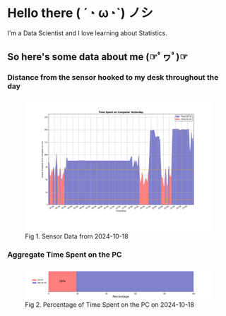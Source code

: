 
# Hello there ( ´◔ ω◔`) ノシ

I'm a Data Scientist and I love learning about Statistics.

## So here's some data about me (☞ﾟヮﾟ)☞


### Distance from the sensor hooked to my desk throughout the day
<figure>
  <picture>
    <source media="(prefers-color-scheme: dark)" srcset="Pi/readme/graphs/lineplot/dark-plot-2024-10-18.png">
    <source media="(prefers-color-scheme: light)" srcset="Pi/readme/graphs/lineplot/light-plot-2024-10-18.png">
    <img alt="Shows a black logo in light color mode and a white one in dark color mode." src="Pi/readme/graphs/lineplot/light-plot-2024-10-18.png">
  </picture>
  <figcaption>Fig 1. Sensor Data from 2024-10-18</figcaption>
</figure>



### Aggregate Time Spent on the PC
<figure>
  <picture>
    <source media="(prefers-color-scheme: dark)" srcset="Pi/readme/graphs/barplot/dark-plot-2024-10-18.png">
    <source media="(prefers-color-scheme: light)" srcset="Pi/readme/graphs/barplot/light-plot-2024-10-18.png">
    <img alt="Shows a black logo in light color mode and a white one in dark color mode." src="Pi/readme/graphs/barplot/light-plot-2024-10-18.png">
  </picture>
  <figcaption>Fig 2. Percentage of Time Spent on the PC on 2024-10-18</figcaption>
</figure>
